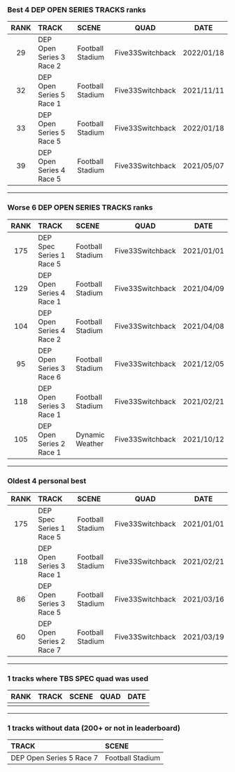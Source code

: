 ### Best 4 DEP OPEN SERIES TRACKS ranks
|RANK|TRACK|SCENE|QUAD|DATE|
|:---:|:---|:---|:---:|:---:|
|29|DEP Open Series 3 Race 2|Football Stadium|Five33Switchback|2022/01/18|
|32|DEP Open Series 5 Race 1|Football Stadium|Five33Switchback|2021/11/11|
|33|DEP Open Series 5 Race 5|Football Stadium|Five33Switchback|2022/01/18|
|39|DEP Open Series 4 Race 5|Football Stadium|Five33Switchback|2021/05/07|
---
### Worse 6 DEP OPEN SERIES TRACKS ranks
|RANK|TRACK|SCENE|QUAD|DATE|
|:---:|:---|:---|:---:|:---:|
|175|DEP Spec Series 1 Race 5|Football Stadium|Five33Switchback|2021/01/01|
|129|DEP Open Series 4 Race 1|Football Stadium|Five33Switchback|2021/04/09|
|104|DEP Open Series 4 Race 2|Football Stadium|Five33Switchback|2021/04/08|
|95|DEP Open Series 3 Race 6|Football Stadium|Five33Switchback|2021/12/05|
|118|DEP Open Series 3 Race 1|Football Stadium|Five33Switchback|2021/02/21|
|105|DEP Open Series 2 Race 1|Dynamic Weather|Five33Switchback|2021/10/12|
---
### Oldest 4 personal best
|RANK|TRACK|SCENE|QUAD|DATE|
|:---:|:---|:---|:---:|:---:|
|175|DEP Spec Series 1 Race 5|Football Stadium|Five33Switchback|2021/01/01|
|118|DEP Open Series 3 Race 1|Football Stadium|Five33Switchback|2021/02/21|
|86|DEP Open Series 3 Race 5|Football Stadium|Five33Switchback|2021/03/16|
|60|DEP Open Series 2 Race 7|Football Stadium|Five33Switchback|2021/03/19|
---
### 1 tracks where TBS SPEC quad was used
|RANK|TRACK|SCENE|QUAD|DATE|
|:---:|:---|:---|:---:|:---:|
||||||
---
### 1 tracks without data (200+ or not in leaderboard)
|TRACK|SCENE|
|:---|:---|
|DEP Open Series 5 Race 7|Football Stadium|
